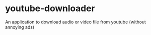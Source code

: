 # youtube-downloader
An application to download audio or video file from youtube (without annoying ads)
